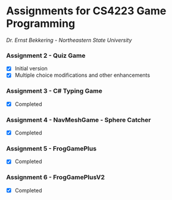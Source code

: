 # Assignments for CS4223 Game Programming
_Dr. Ernst Bekkering - Northeastern State University_

### Assignment 2 - Quiz Game
- [x] Initial version
- [x] Multiple choice modifications and other enhancements

### Assignment 3 - C# Typing Game
- [x] Completed

### Assignment 4 - NavMeshGame - Sphere Catcher
- [x] Completed

### Assignment 5 - FrogGamePlus
- [x] Completed

### Assignment 6 - FrogGamePlusV2
- [x] Completed
